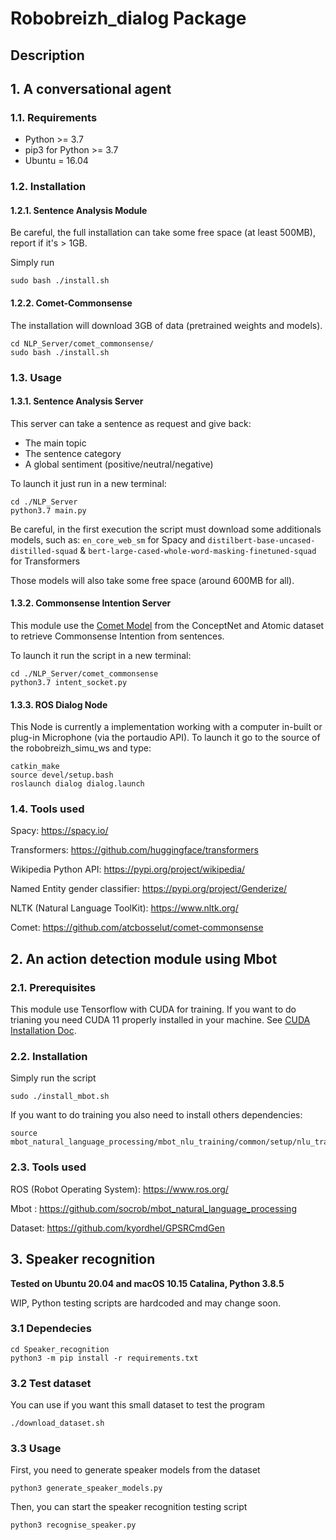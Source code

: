 # Robobreizh_dialog Package

## Description

## 1. A conversational agent

### 1.1. Requirements

- Python >= 3.7
- pip3 for Python >= 3.7
- Ubuntu = 16.04

### 1.2. Installation

#### 1.2.1. Sentence Analysis Module
Be careful, the full installation can take some free space (at least 500MB), report if it's > 1GB.

Simply run 
```buildoutcfg
sudo bash ./install.sh
```

#### 1.2.2. Comet-Commonsense

The installation will download 3GB of data (pretrained weights and models).

```buildoutcfg
cd NLP_Server/comet_commonsense/
sudo bash ./install.sh
```

### 1.3. Usage

#### 1.3.1. Sentence Analysis Server

This server can take a sentence as request and give back:
- The main topic
- The sentence category
- A global sentiment (positive/neutral/negative)

To launch it just run in a new terminal:
```buildoutcfg
cd ./NLP_Server
python3.7 main.py
```

Be careful, in the first execution the script must download some additionals models, such as:
```en_core_web_sm``` for Spacy and ```distilbert-base-uncased-distilled-squad``` & ```bert-large-cased-whole-word-masking-finetuned-squad``` for Transformers

Those models will also take some free space (around 600MB for all).

#### 1.3.2. Commonsense Intention Server

This module use the [Comet Model](https://github.com/atcbosselut/comet-commonsense) from the ConceptNet and Atomic dataset to retrieve Commonsense Intention from sentences.

To launch it run the script in a new terminal:

```buildoutcfg
cd ./NLP_Server/comet_commonsense
python3.7 intent_socket.py
```

#### 1.3.3. ROS Dialog Node

This Node is currently a implementation working with a computer in-built or plug-in Microphone (via the portaudio API). 
To launch it go to the source of the robobreizh_simu_ws and type:

```buildoutcfg
catkin_make
source devel/setup.bash
roslaunch dialog dialog.launch
```

### 1.4. Tools used

Spacy:
https://spacy.io/

Transformers:
https://github.com/huggingface/transformers

Wikipedia Python API:
https://pypi.org/project/wikipedia/

Named Entity gender classifier:
https://pypi.org/project/Genderize/

NLTK (Natural Language ToolKit):
https://www.nltk.org/

Comet:
https://github.com/atcbosselut/comet-commonsense

## 2. An action detection module using Mbot 

### 2.1. Prerequisites

This module use Tensorflow with CUDA for training. If you want to do trianing you need CUDA 11 properly installed in your machine. See [CUDA Installation Doc](https://docs.nvidia.com/cuda/cuda-installation-guide-linux/index.html).

### 2.2. Installation

Simply run the script 
```
sudo ./install_mbot.sh
```

If you want to do training you also need to install others dependencies:
```
source mbot_natural_language_processing/mbot_nlu_training/common/setup/nlu_training_setup.sh
```

### 2.3. Tools used

ROS (Robot Operating System):
https://www.ros.org/

Mbot :
https://github.com/socrob/mbot_natural_language_processing

Dataset:
https://github.com/kyordhel/GPSRCmdGen

## 3. Speaker recognition

**Tested on Ubuntu 20.04 and macOS 10.15 Catalina, Python 3.8.5**

WIP, Python testing scripts are hardcoded and may change soon.

### 3.1 Dependecies
```
cd Speaker_recognition
python3 -m pip install -r requirements.txt
```

### 3.2 Test dataset
You can use if you want this small dataset to test the program
```
./download_dataset.sh
```

### 3.3 Usage
First, you need to generate speaker models from the dataset

```
python3 generate_speaker_models.py
```

Then, you can start the speaker recognition testing script
```
python3 recognise_speaker.py
```

